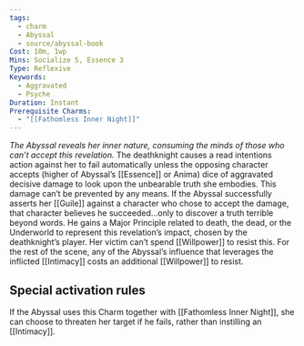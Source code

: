```yaml
---
tags:
  - charm
  - Abyssal
  - source/abyssal-book
Cost: 10m, 1wp 
Mins: Socialize 5, Essence 3
Type: Reflexive
Keywords:
  - Aggravated
  - Psyche
Duration: Instant
Prerequisite Charms:
  - "[[Fathomless Inner Night]]"
---
```

*The Abyssal reveals her inner nature, consuming the minds of those who can’t accept this revelation.*
The deathknight causes a read intentions action against her to fail automatically unless the opposing character accepts (higher of Abyssal’s [[Essence]] or Anima) dice of aggravated decisive damage to look upon the unbearable truth she embodies. This damage can’t be prevented by any means.
If the Abyssal successfully asserts her [[Guile]] against a character who chose to accept the damage, that character believes he succeeded…only to discover a truth terrible beyond words. He gains a Major Principle related to death, the dead, or the Underworld to represent this revelation’s impact, chosen by the deathknight’s player. Her victim can’t spend [[Willpower]] to resist this.
For the rest of the scene, any of the Abyssal’s influence that leverages the inflicted [[Intimacy]] costs an additional [[Willpower]] to resist.
## Special activation rules
If the Abyssal uses this Charm together with [[Fathomless Inner Night]], she can choose to threaten her target if he fails, rather than instilling an [[Intimacy]].